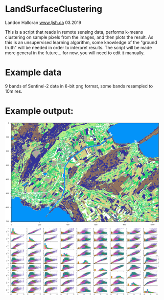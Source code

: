 # LandSurfaceClustering

Landon Halloran 
www.ljsh.ca
03.2019

This is a script that reads in remote sensing data, performs k-means clustering on sample pixels from the images, and then plots the result. As this is an unsupervised learning algorithm, some knowledge of the "ground truth" will be needed in order to interpret results.
The script will be made more general in the future... for now, you will need to edit it manually.


# Example data
9 bands of Sentinel-2 data in 8-bit png format, some bands resampled to 10m res.

# Example output:
![Example output. 8 clusters. Seeland, Neuchatel and Bern Cantons, Switzerland.](extras/output_example_8clusters_Seeland_Switzerland_map.png)
![Example output. 8 clusters. Seeland, Neuchatel and Bern Cantons, Switzerland.](extras/output_example_8clusters_Seeland_Switzerland_pairplot.png)